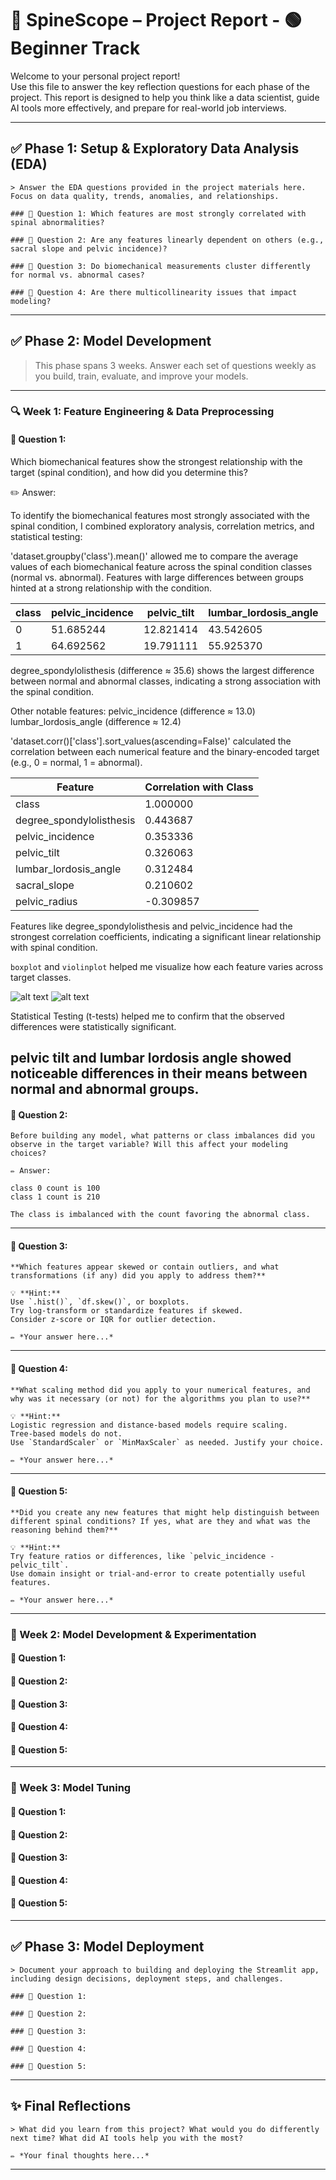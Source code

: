 # 📄 SpineScope – Project Report - 🟢 **Beginner Track**

Welcome to your personal project report!  
Use this file to answer the key reflection questions for each phase of the project. This report is designed to help you think like a data scientist, guide AI tools more effectively, and prepare for real-world job interviews.

---

## ✅ Phase 1: Setup & Exploratory Data Analysis (EDA)

    > Answer the EDA questions provided in the project materials here. Focus on data quality, trends, anomalies, and relationships.

    ### 🔑 Question 1: Which features are most strongly correlated with spinal abnormalities?

    ### 🔑 Question 2: Are any features linearly dependent on others (e.g., sacral slope and pelvic incidence)?

    ### 🔑 Question 3: Do biomechanical measurements cluster differently for normal vs. abnormal cases?

    ### 🔑 Question 4: Are there multicollinearity issues that impact modeling?

---

## ✅ Phase 2: Model Development

> This phase spans 3 weeks. Answer each set of questions weekly as you build, train, evaluate, and improve your models.

---

### 🔍 Week 1: Feature Engineering & Data Preprocessing

#### 🔑 Question 1:
Which biomechanical features show the strongest relationship with the target (spinal condition), and how did you determine this?

✏️ Answer:

To identify the biomechanical features most strongly associated with the spinal condition, I combined exploratory analysis, correlation metrics, and statistical testing:

'dataset.groupby('class').mean()' allowed me to compare the average values of each biomechanical feature across the spinal condition classes (normal vs. abnormal). Features with large differences between groups hinted at a strong relationship with the condition.

| class | pelvic_incidence | pelvic_tilt | lumbar_lordosis_angle  | sacral_slope | pelvic_radius | degree_spondylolisthesis  |
|-------|------------------|-------------|------------------------|--------------|---------------|---------------------------|
| 0     | 51.685244        | 12.821414   | 43.542605              | 38.86383     | 123.890834    | 2.186572                  |
| 1     | 64.692562        | 19.791111   | 55.925370              | 44.90145     | 115.077713    | 37.777705                 |

degree_spondylolisthesis (difference ≈ 35.6) shows the largest difference between normal and abnormal classes, indicating a strong association with the spinal condition.

Other notable features:
pelvic_incidence (difference ≈ 13.0)
lumbar_lordosis_angle (difference ≈ 12.4)

'dataset.corr()['class'].sort_values(ascending=False)' calculated the correlation between each numerical feature and the binary-encoded target (e.g., 0 = normal, 1 = abnormal).

| Feature                   | Correlation with Class |
|---------------------------|------------------------|
| class                     | 1.000000               |
| degree_spondylolisthesis  | 0.443687               |
| pelvic_incidence          | 0.353336               |
| pelvic_tilt               | 0.326063               |
| lumbar_lordosis_angle     | 0.312484               |
| sacral_slope              | 0.210602               |
| pelvic_radius             | -0.309857              |

Features like degree_spondylolisthesis and pelvic_incidence had the strongest correlation coefficients, indicating a significant linear relationship with spinal condition.

`boxplot` and `violinplot` helped me visualize how each feature varies across target classes.

![alt text](images/model-dev/boxplot.png)
![alt text](images/model-dev/violinplot.png)



Statistical Testing (t-tests) helped me to confirm that the observed differences were statistically significant.



pelvic tilt and lumbar lordosis angle showed noticeable differences in their means between normal and abnormal groups.
---

#### 🔑 Question 2:
    Before building any model, what patterns or class imbalances did you observe in the target variable? Will this affect your modeling choices?

    ✏️ Answer:

    class 0 count is 100
    class 1 count is 210

    The class is imbalanced with the count favoring the abnormal class. 

---

#### 🔑 Question 3:
    **Which features appear skewed or contain outliers, and what transformations (if any) did you apply to address them?**  

    💡 **Hint:**  
    Use `.hist()`, `df.skew()`, or boxplots.  
    Try log-transform or standardize features if skewed.  
    Consider z-score or IQR for outlier detection.

    ✏️ *Your answer here...*

---

#### 🔑 Question 4:
    **What scaling method did you apply to your numerical features, and why was it necessary (or not) for the algorithms you plan to use?**  

    💡 **Hint:**  
    Logistic regression and distance-based models require scaling.  
    Tree-based models do not.  
    Use `StandardScaler` or `MinMaxScaler` as needed. Justify your choice.

    ✏️ *Your answer here...*

---

#### 🔑 Question 5:
    **Did you create any new features that might help distinguish between different spinal conditions? If yes, what are they and what was the reasoning behind them?**  

    💡 **Hint:**  
    Try feature ratios or differences, like `pelvic_incidence - pelvic_tilt`.  
    Use domain insight or trial-and-error to create potentially useful features.

    ✏️ *Your answer here...*

---

### 📆 Week 2: Model Development & Experimentation

#### 🔑 Question 1:

#### 🔑 Question 2:

#### 🔑 Question 3:

#### 🔑 Question 4:

#### 🔑 Question 5:

---

### 📆 Week 3: Model Tuning

#### 🔑 Question 1:

#### 🔑 Question 2:

#### 🔑 Question 3:

#### 🔑 Question 4:

#### 🔑 Question 5:

---

## ✅ Phase 3: Model Deployment

    > Document your approach to building and deploying the Streamlit app, including design decisions, deployment steps, and challenges.

    ### 🔑 Question 1:

    ### 🔑 Question 2:

    ### 🔑 Question 3:

    ### 🔑 Question 4:

    ### 🔑 Question 5:

---

## ✨ Final Reflections

    > What did you learn from this project? What would you do differently next time? What did AI tools help you with the most?

    ✏️ *Your final thoughts here...*

---

